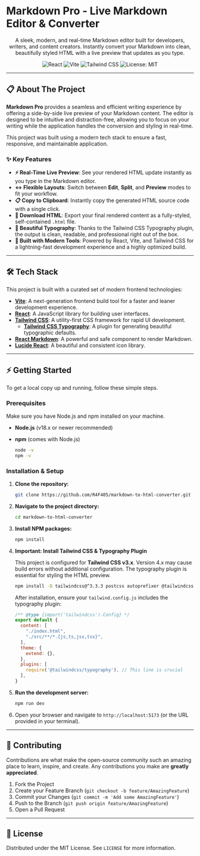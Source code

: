 # Markdown Pro - Live Markdown Editor & Converter

<p align="center">
  A sleek, modern, and real-time Markdown editor built for developers, writers, and content creators. Instantly convert your Markdown into clean, beautifully styled HTML with a live preview that updates as you type.
</p>

<p align="center">
  <img src="https://img.shields.io/badge/React-18.2.0-61DAFB?logo=react" alt="React">
  <img src="https://img.shields.io/badge/Vite-5.2.0-646CFF?logo=vite" alt="Vite">
  <img src="https://img.shields.io/badge/Tailwind_CSS-3.x-38B2AC?logo=tailwind-css" alt="Tailwind CSS">
  <img src="https://img.shields.io/badge/License-MIT-yellow.svg" alt="License: MIT">
</p>

---

## 📋 About The Project

**Markdown Pro** provides a seamless and efficient writing experience by offering a side-by-side live preview of your Markdown content. The editor is designed to be intuitive and distraction-free, allowing you to focus on your writing while the application handles the conversion and styling in real-time.

This project was built using a modern tech stack to ensure a fast, responsive, and maintainable application.

### ✨ Key Features

* **⚡ Real-Time Live Preview**: See your rendered HTML update instantly as you type in the Markdown editor.
* **↔️ Flexible Layouts**: Switch between **Edit**, **Split**, and **Preview** modes to fit your workflow.
* **📋 Copy to Clipboard**: Instantly copy the generated HTML source code with a single click.
* **💾 Download HTML**: Export your final rendered content as a fully-styled, self-contained `.html` file.
* **💅 Beautiful Typography**: Thanks to the Tailwind CSS Typography plugin, the output is clean, readable, and professional right out of the box.
* **🚀 Built with Modern Tools**: Powered by React, Vite, and Tailwind CSS for a lightning-fast development experience and a highly optimized build.

---

## 🛠️ Tech Stack

This project is built with a curated set of modern frontend technologies:

* **[Vite](https://vitejs.dev/)**: A next-generation frontend build tool for a faster and leaner development experience.
* **[React](https://reactjs.org/)**: A JavaScript library for building user interfaces.
* **[Tailwind CSS](https://tailwindcss.com/)**: A utility-first CSS framework for rapid UI development.
    * **[Tailwind CSS Typography](https://tailwindcss.com/docs/typography-plugin)**: A plugin for generating beautiful typographic defaults.
* **[React Markdown](https://github.com/remarkjs/react-markdown)**: A powerful and safe component to render Markdown.
* **[Lucide React](https://lucide.dev/)**: A beautiful and consistent icon library.

---

## ⚡ Getting Started

To get a local copy up and running, follow these simple steps.

### Prerequisites

Make sure you have Node.js and npm installed on your machine.
* **Node.js** (v18.x or newer recommended)
* **npm** (comes with Node.js)

    ```sh
    node -v
    npm -v
    ```

### Installation & Setup

1.  **Clone the repository:**
    ```sh
    git clone https://github.com/R4F405/markdown-to-html-converter.git
    ```

2.  **Navigate to the project directory:**
    ```sh
    cd markdown-to-html-converter
    ```

3.  **Install NPM packages:**
    ```sh
    npm install
    ```

4.  **Important: Install Tailwind CSS & Typography Plugin**

    This project is configured for **Tailwind CSS v3.x**. Version 4.x may cause build errors without additional configuration. The typography plugin is essential for styling the HTML preview.

    ```sh
    npm install -D tailwindcss@^3.3.3 postcss autoprefixer @tailwindcss/typography
    ```
    After installation, ensure your `tailwind.config.js` includes the typography plugin:
    ```js
    /** @type {import('tailwindcss').Config} */
    export default {
      content: [
        "./index.html",
        "./src/**/*.{js,ts,jsx,tsx}",
      ],
      theme: {
        extend: {},
      },
      plugins: [
        require('@tailwindcss/typography'), // This line is crucial
      ],
    }
    ```

5.  **Run the development server:**
    ```sh
    npm run dev
    ```

6.  Open your browser and navigate to `http://localhost:5173` (or the URL provided in your terminal).

---

## 🤝 Contributing

Contributions are what make the open-source community such an amazing place to learn, inspire, and create. Any contributions you make are **greatly appreciated**.

1.  Fork the Project
2.  Create your Feature Branch (`git checkout -b feature/AmazingFeature`)
3.  Commit your Changes (`git commit -m 'Add some AmazingFeature'`)
4.  Push to the Branch (`git push origin feature/AmazingFeature`)
5.  Open a Pull Request

---

## 📄 License

Distributed under the MIT License. See `LICENSE` for more information.
